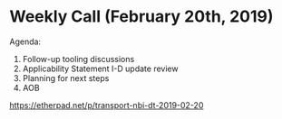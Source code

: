 # Weekly Call (February 20th, 2019)

Agenda:
1) Follow-up tooling discussions
2) Applicability Statement I-D update review
3) Planning for next steps
4) AOB

https://etherpad.net/p/transport-nbi-dt-2019-02-20
